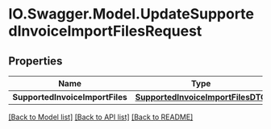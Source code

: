 # IO.Swagger.Model.UpdateSupportedInvoiceImportFilesRequest
## Properties

Name | Type | Description | Notes
------------ | ------------- | ------------- | -------------
**SupportedInvoiceImportFiles** | [**SupportedInvoiceImportFilesDTO**](SupportedInvoiceImportFilesDTO.md) |  | [optional] 

[[Back to Model list]](../README.md#documentation-for-models) [[Back to API list]](../README.md#documentation-for-api-endpoints) [[Back to README]](../README.md)

